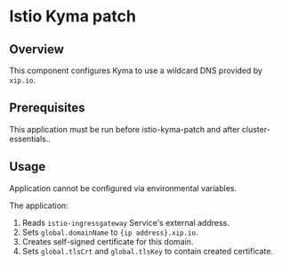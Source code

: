 # Istio Kyma patch

## Overview

This component configures Kyma to use a wildcard DNS provided by `xip.io`.

## Prerequisites

This application must be run before istio-kyma-patch and after cluster-essentials..

## Usage

Application cannot be configured via environmental variables.

The application:
 1. Reads `istio-ingressgateway` Service's external address.
 2. Sets `global.domainName` to `{ip address}.xip.io`.
 3. Creates self-signed certificate for this domain.
 4. Sets `global.tlsCrt` and `global.tlsKey` to contain created certificate.
